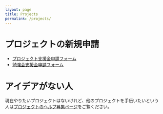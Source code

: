 ```yaml
---
layout: page
title: Projects
permalink: /projects/
---
```


# プロジェクトの新規申請
- [プロジェクト支援金申請フォーム](https://hongotechgarage.typeform.com/to/aggjBA)
- [勉強会支援金申請フォーム](https://hongotechgarage.typeform.com/to/f1MFPB)

# アイデアがない人

現在やりたいプロジェクトはないけれど、他のプロジェクトを手伝いたいという人は[プロジェクトのヘルプ募集ページ](http://git.hongotechgarage.com/htg/projects0/issues)をご覧ください。



